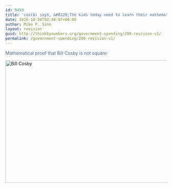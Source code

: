 ```yaml
---
id: 9450
title: 'cos(b) says, &#8220;The kids today need to learn their mathematics, ya see!&#8221;'
date: 2016-10-28T02:40:07+00:00
author: Mike P. Sinn
layout: revision
guid: http://thinkbynumbers.org/government-spending/200-revision-v1/
permalink: /government-spending/200-revision-v1/
---
```

<span style="color: #536a86;">Mathematical proof that Bill Cosby is not square:</span>

<img title="Bill Cosby" src="http://thinkbynumbers.org/wp-content/uploads/2011/09/tumblr_lqmd964J311r1at80o1_1280.jpg" alt="Bill Cosby" width="614" height="384" /> 

&nbsp;